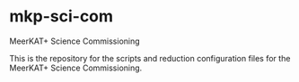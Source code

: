 # mkp-sci-com
MeerKAT+  Science Commissioning


This is the repository for the scripts and reduction configuration files for the MeerKAT+ Science Commissioning.
